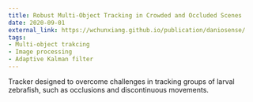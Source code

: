 ```yaml
---
title: Robust Multi-Object Tracking in Crowded and Occluded Scenes
date: 2020-09-01
external_link: https://wchunxiang.github.io/publication/daniosense/
tags:
- Multi-object trakcing
- Image processing 
- Adaptive Kalman filter
---
```


Tracker designed to overcome challenges in tracking groups of larval zebrafish, such as occlusions and discontinuous movements.

<!--more-->
